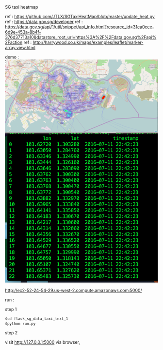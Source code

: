 SG taxi heatmap 


ref :  https://github.com/JTLX/SGTaxiHeatMap/blob/master/update_heat.py
ref :  https://data.gov.sg/developer
ref :  https://data.gov.sg/api/1/util/snippet/api_info.html?resource_id=31ca0cee-6d9e-453a-8b4f-376d37713a10&datastore_root_url=https%3A%2F%2Fdata.gov.sg%2Fapi%2Faction
ref :  http://harrywood.co.uk/maps/examples/leaflet/marker-array.view.html
         

demo :  ![image](https://github.com/yennanliu/web_development/blob/master/flask_sg_data_taxi_text_1/sg_taxi_test1.png)
        ![image](https://github.com/yennanliu/web_development/blob/master/flask_sg_data_taxi_text_1/sg_taxi_test2.png)



http://ec2-52-24-54-29.us-west-2.compute.amazonaws.com:5000/



run :

step 1 

```
$cd flask_sg_data_taxi_text_1
$python run.py

```

step 2 

visit http://127.0.0.1:5000 via browser, 
